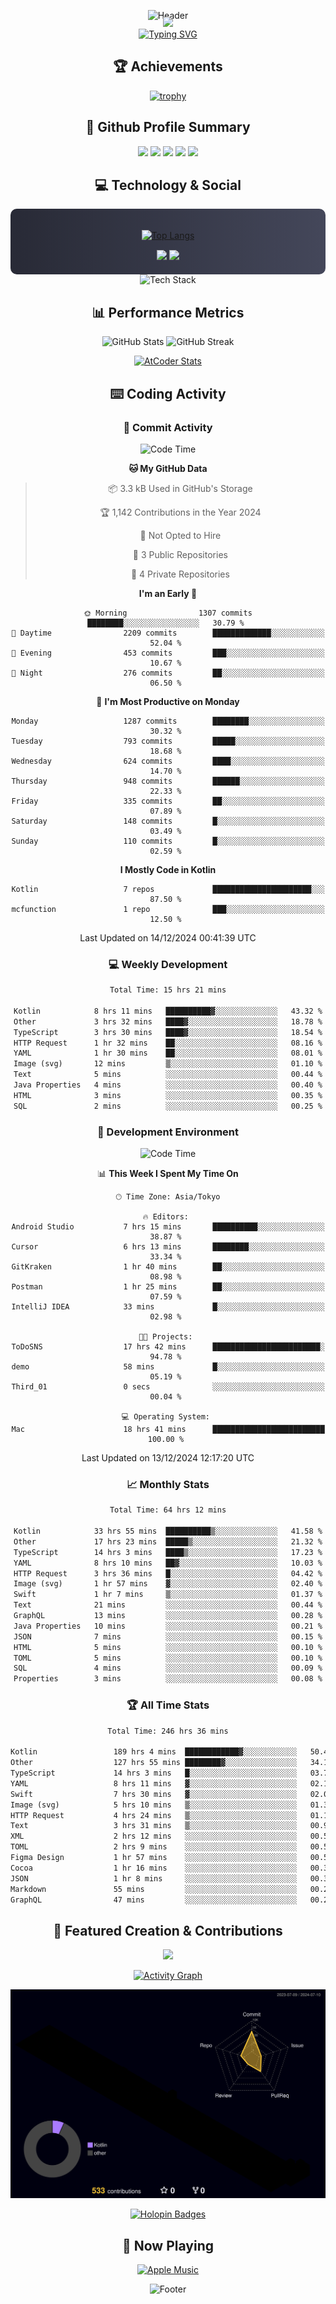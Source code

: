 <div align="center">
  
![Header](https://capsule-render.vercel.app/api?type=waving&color=gradient&customColorList=12&height=300&section=header&text=Welcome%20to%20Batapii's%20Universe&fontSize=50&animation=fadeIn&fontAlignY=40&desc=Android%20Developer%20|%20Kotlin%20LOVE%20)

<div style="margin-top: -20px;">
  <img src="https://readme-typing-svg.herokuapp.com/?lines=Crafting+Android+Experiences;Building+Tomorrow's+Apps+Today;Always+Learning,+Always+Growing&font=Fira%20Code&center=true&width=440&height=45&color=f75c7e&vCenter=true&size=22&pause=1000">
</div>

<a href="https://git.io/typing-svg">
  <img src="https://readme-typing-svg.demolab.com?font=Fira+Code&weight=600&size=28&duration=4000&pause=1000&center=true&vCenter=true&width=800&lines=Hey+there!+I'm+Batapii+%F0%9F%91%8B;Android+Developer+from+Japan+%F0%9F%87%AF%F0%9F%87%B5" alt="Typing SVG" />
</a>

## 🏆 Achievements

[![trophy](https://github-profile-trophy.vercel.app/?username=batapii&theme=onestar&no-frame=true&no-bg=true&column=8&rank=SECRET,SSS,SS,S,AAA,AA,A,B,C,?&margin-w=10&margin-h=10)](https://github.com/ryo-ma/github-profile-trophy)

## 🎯 Github Profile Summary

<div align="center">
  <img src="http://github-profile-summary-cards.vercel.app/api/cards/profile-details?username=batapii&theme=radical" />
  <img src="http://github-profile-summary-cards.vercel.app/api/cards/repos-per-language?username=batapii&theme=radical" />
  <img src="http://github-profile-summary-cards.vercel.app/api/cards/most-commit-language?username=batapii&theme=radical" />
  <img src="http://github-profile-summary-cards.vercel.app/api/cards/stats?username=batapii&theme=radical" />
  <img src="http://github-profile-summary-cards.vercel.app/api/cards/productive-time?username=batapii&theme=radical" />
</div>

## 💻 Technology & Social

<div align="center" style="background: linear-gradient(to right, #282A36, #44475A); padding: 20px; border-radius: 10px;">

[![Top Langs](https://github-readme-stats.vercel.app/api/top-langs/?username=batapii
)](https://github.com/anuraghazra/github-readme-stats)

<div style="margin-top: 15px">
<a href="https://github.com/batapii"><img src="https://img.shields.io/github/followers/batapii?style=for-the-badge&logo=github&label=Follow&color=ff6e96&labelColor=282A36"/></a>
<a href="https://twitter.com/batapii3939"><img src="https://img.shields.io/twitter/follow/batapii?style=for-the-badge&logo=twitter&color=1DA1F2&labelColor=282A36&label= Twitter"/></a>
</div>

</div>

<div align="center">
<img src="https://github-readme-tech-stack.vercel.app/api/cards?title=Tech+Stack&align=center&titleAlign=center&fontSize=20&lineHeight=10&lineCount=4&theme=github_dark&width=800&bg=%230D1117&badge=%23161B22&border=%2321262D&titleColor=%2358A6FF&line1=kotlin%2Ckotlin%2C0095D5%3Bandroid%2Candroid%2C00ff00%3Bjetpackcompose%2Cjetpack%2C4285F4%3B&line2=swift%2Cswift%2CFA7343%3Bfirebase%2Cfirebase%2CFFCA28%3Bgithub%2Cgithub%2C181717%3B&line3=typescript%2Ctypescript%2C3178C6%3Bgraphql%2Cgraphql%2CE10098%3Bsupabase%2Csupabase%2C3FCF8E%3B&line4=gradle%2Cgradle%2C02303A%3Bgitkraken%2Cgitkraken%2C179287%3Bpostman%2Cpostman%2CFF6C37%3B" alt="Tech Stack" />
</div>



## 📊 Performance Metrics

<div align="center">

![GitHub Stats](https://github-readme-stats.vercel.app/api?username=batapii&show_icons=true&theme=radical&hide_border=true&bg_color=0D1117)
![GitHub Streak](https://github-readme-streak-stats.herokuapp.com/?user=batapii&theme=radical&hide_border=true&background=0D1117)

[![AtCoder Stats](https://atcoder-readme-stats.vercel.app/stats/batapii3939?theme=dark&show_history=5&width=495)](https://github.com/iwbc-mzk/atcoder-readme-stats)

</div>

## ⌨️ Coding Activity

### 🌟 Commit Activity
<!--START_SECTION:commit-stats-->
![Code Time](http://img.shields.io/badge/Code%20Time-374%20hrs%2052%20mins-blue)

**🐱 My GitHub Data** 

> 📦 3.3 kB Used in GitHub's Storage 
 > 
> 🏆 1,142 Contributions in the Year 2024
 > 
> 🚫 Not Opted to Hire
 > 
> 📜 3 Public Repositories 
 > 
> 🔑 4 Private Repositories 
 > 
**I'm an Early 🐤** 

```text
🌞 Morning                1307 commits        ████████░░░░░░░░░░░░░░░░░   30.79 % 
🌆 Daytime                2209 commits        █████████████░░░░░░░░░░░░   52.04 % 
🌃 Evening                453 commits         ███░░░░░░░░░░░░░░░░░░░░░░   10.67 % 
🌙 Night                  276 commits         ██░░░░░░░░░░░░░░░░░░░░░░░   06.50 % 
```
📅 **I'm Most Productive on Monday** 

```text
Monday                   1287 commits        ████████░░░░░░░░░░░░░░░░░   30.32 % 
Tuesday                  793 commits         █████░░░░░░░░░░░░░░░░░░░░   18.68 % 
Wednesday                624 commits         ████░░░░░░░░░░░░░░░░░░░░░   14.70 % 
Thursday                 948 commits         ██████░░░░░░░░░░░░░░░░░░░   22.33 % 
Friday                   335 commits         ██░░░░░░░░░░░░░░░░░░░░░░░   07.89 % 
Saturday                 148 commits         █░░░░░░░░░░░░░░░░░░░░░░░░   03.49 % 
Sunday                   110 commits         █░░░░░░░░░░░░░░░░░░░░░░░░   02.59 % 
```


**I Mostly Code in Kotlin** 

```text
Kotlin                   7 repos             ██████████████████████░░░   87.50 % 
mcfunction               1 repo              ███░░░░░░░░░░░░░░░░░░░░░░   12.50 % 
```




 Last Updated on 14/12/2024 00:41:39 UTC
<!--END_SECTION:commit-stats-->

### 💻 Weekly Development
<!--START_SECTION:wakatime-->

```txt
Total Time: 15 hrs 21 mins

Kotlin            8 hrs 11 mins   ██████████▓░░░░░░░░░░░░░░   43.32 %
Other             3 hrs 32 mins   ████▓░░░░░░░░░░░░░░░░░░░░   18.78 %
TypeScript        3 hrs 30 mins   ████▓░░░░░░░░░░░░░░░░░░░░   18.54 %
HTTP Request      1 hr 32 mins    ██░░░░░░░░░░░░░░░░░░░░░░░   08.16 %
YAML              1 hr 30 mins    ██░░░░░░░░░░░░░░░░░░░░░░░   08.01 %
Image (svg)       12 mins         ▒░░░░░░░░░░░░░░░░░░░░░░░░   01.10 %
Text              5 mins          ░░░░░░░░░░░░░░░░░░░░░░░░░   00.44 %
Java Properties   4 mins          ░░░░░░░░░░░░░░░░░░░░░░░░░   00.40 %
HTML              3 mins          ░░░░░░░░░░░░░░░░░░░░░░░░░   00.35 %
SQL               2 mins          ░░░░░░░░░░░░░░░░░░░░░░░░░   00.25 %
```

<!--END_SECTION:wakatime-->

### 🔨 Development Environment
<!--START_SECTION:dev-stats-->
![Code Time](http://img.shields.io/badge/Code%20Time-374%20hrs%2052%20mins-blue)

📊 **This Week I Spent My Time On** 

```text
🕑︎ Time Zone: Asia/Tokyo

🔥 Editors: 
Android Studio           7 hrs 15 mins       ██████████░░░░░░░░░░░░░░░   38.87 % 
Cursor                   6 hrs 13 mins       ████████░░░░░░░░░░░░░░░░░   33.34 % 
GitKraken                1 hr 40 mins        ██░░░░░░░░░░░░░░░░░░░░░░░   08.98 % 
Postman                  1 hr 25 mins        ██░░░░░░░░░░░░░░░░░░░░░░░   07.59 % 
IntelliJ IDEA            33 mins             █░░░░░░░░░░░░░░░░░░░░░░░░   02.98 % 

🐱‍💻 Projects: 
ToDoSNS                  17 hrs 42 mins      ████████████████████████░   94.78 % 
demo                     58 mins             █░░░░░░░░░░░░░░░░░░░░░░░░   05.19 % 
Third_01                 0 secs              ░░░░░░░░░░░░░░░░░░░░░░░░░   00.04 % 

💻 Operating System: 
Mac                      18 hrs 41 mins      █████████████████████████   100.00 % 
```


 Last Updated on 13/12/2024 12:17:20 UTC
<!--END_SECTION:dev-stats-->

### 📈 Monthly Stats
<!--START_SECTION:wakamonth-->

```txt
Total Time: 64 hrs 12 mins

Kotlin            33 hrs 55 mins  ██████████▒░░░░░░░░░░░░░░   41.58 %
Other             17 hrs 23 mins  █████▒░░░░░░░░░░░░░░░░░░░   21.32 %
TypeScript        14 hrs 3 mins   ████▒░░░░░░░░░░░░░░░░░░░░   17.23 %
YAML              8 hrs 10 mins   ██▓░░░░░░░░░░░░░░░░░░░░░░   10.03 %
HTTP Request      3 hrs 36 mins   █░░░░░░░░░░░░░░░░░░░░░░░░   04.42 %
Image (svg)       1 hr 57 mins    ▓░░░░░░░░░░░░░░░░░░░░░░░░   02.40 %
Swift             1 hr 7 mins     ▒░░░░░░░░░░░░░░░░░░░░░░░░   01.37 %
Text              21 mins         ░░░░░░░░░░░░░░░░░░░░░░░░░   00.44 %
GraphQL           13 mins         ░░░░░░░░░░░░░░░░░░░░░░░░░   00.28 %
Java Properties   10 mins         ░░░░░░░░░░░░░░░░░░░░░░░░░   00.21 %
JSON              7 mins          ░░░░░░░░░░░░░░░░░░░░░░░░░   00.15 %
HTML              5 mins          ░░░░░░░░░░░░░░░░░░░░░░░░░   00.10 %
TOML              5 mins          ░░░░░░░░░░░░░░░░░░░░░░░░░   00.10 %
SQL               4 mins          ░░░░░░░░░░░░░░░░░░░░░░░░░   00.09 %
Properties        3 mins          ░░░░░░░░░░░░░░░░░░░░░░░░░   00.08 %
```

<!--END_SECTION:wakamonth-->

### 🏆 All Time Stats
<!--START_SECTION:wakaalltime-->

```txt
Total Time: 246 hrs 36 mins

Kotlin                 189 hrs 4 mins  ████████████▓░░░░░░░░░░░░   50.48 %
Other                  127 hrs 55 mins ████████▓░░░░░░░░░░░░░░░░   34.16 %
TypeScript             14 hrs 3 mins   █░░░░░░░░░░░░░░░░░░░░░░░░   03.76 %
YAML                   8 hrs 11 mins   ▓░░░░░░░░░░░░░░░░░░░░░░░░   02.19 %
Swift                  7 hrs 30 mins   ▓░░░░░░░░░░░░░░░░░░░░░░░░   02.01 %
Image (svg)            5 hrs 10 mins   ▒░░░░░░░░░░░░░░░░░░░░░░░░   01.38 %
HTTP Request           4 hrs 24 mins   ▒░░░░░░░░░░░░░░░░░░░░░░░░   01.18 %
Text                   3 hrs 31 mins   ▒░░░░░░░░░░░░░░░░░░░░░░░░   00.94 %
XML                    2 hrs 12 mins   ░░░░░░░░░░░░░░░░░░░░░░░░░   00.59 %
TOML                   2 hrs 9 mins    ░░░░░░░░░░░░░░░░░░░░░░░░░   00.58 %
Figma Design           1 hr 57 mins    ░░░░░░░░░░░░░░░░░░░░░░░░░   00.52 %
Cocoa                  1 hr 16 mins    ░░░░░░░░░░░░░░░░░░░░░░░░░   00.34 %
JSON                   1 hr 8 mins     ░░░░░░░░░░░░░░░░░░░░░░░░░   00.31 %
Markdown               55 mins         ░░░░░░░░░░░░░░░░░░░░░░░░░   00.25 %
GraphQL                47 mins         ░░░░░░░░░░░░░░░░░░░░░░░░░   00.21 %
```

<!--END_SECTION:wakaalltime-->


## 🌟 Featured Creation & Contributions

<div align="center">
  <a href="https://github.com/batapii/ToDoSNS">
    <img src="https://github-readme-stats.vercel.app/api/pin/?username=batapii&repo=ToDoSNS&theme=radical&hide_border=true&bg_color=0D1117" />
  </a>

[![Activity Graph](https://github-readme-activity-graph.vercel.app/graph?username=batapii&custom_title=Contribution%20Graph&hide_border=true&theme=radical&bg_color=0D1117)](https://github.com/ashutosh00710/github-readme-activity-graph)

![3D Contrib](./profile-3d-contrib/profile-night-rainbow.svg)

[![Holopin Badges](https://holopin.me/batapii)](https://holopin.io/@batapii)

</div>

## 🎵 Now Playing

<div align="center">
  
[![Apple Music](https://music-profile.rayriffy.com/theme/dark.svg?uid=001005.6598667d2ffd4a10a4f429edd0ba24c4.1156)](https://github.com/rayriffy/apple-music-github-profile)

</div>

![Footer](https://capsule-render.vercel.app/api?type=waving&color=gradient&customColorList=12&height=100&section=footer)

</div>
